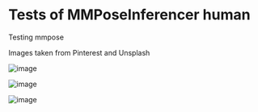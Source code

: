 # Tests of MMPoseInferencer human
Testing mmpose

Images taken from Pinterest and Unsplash

![image](https://github.com/user-attachments/assets/04767925-2538-445f-b3f0-3468f3866ef7)

![image](https://github.com/user-attachments/assets/62bb4b0e-a1f0-4676-92be-f594e5f4698b)

![image](https://github.com/user-attachments/assets/b3f928d0-c3d6-4d7c-b796-6d87b83665c1)


